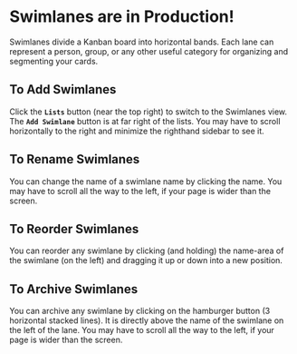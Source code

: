 # Swimlanes are in Production!  

Swimlanes divide a Kanban board into horizontal bands.  Each lane can represent a person, group, or any other useful category for organizing and segmenting your cards.  

## To Add Swimlanes
Click the **`Lists`** button (near the top right) to switch to the Swimlanes view. The **`Add Swimlane`** button is at far right of the lists.  You may have to scroll horizontally to the right and minimize the righthand sidebar to see it.

## To Rename Swimlanes
You can change the name of a swimlane name by clicking the name.  You may have to scroll all the way to the left, if your page is wider than the screen.

## To Reorder Swimlanes
You can reorder any swimlane by clicking (and holding) the name-area of the swimlane (on the left) and dragging it up or down into a new position.

## To Archive Swimlanes
You can archive any swimlane by clicking on the hamburger button (3 horizontal stacked lines).  It is directly above the name of the swimlane on the left of the lane.  You may have to scroll all the way to the left, if your page is wider than the screen.